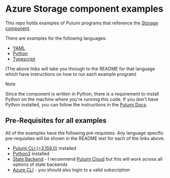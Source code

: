 # Azure Storage component examples

This repo holds examples of Pulumi programs that reference the [Storage component](https://github.com/pierskarsenbarg/storage).

There are examples for the following languages:

* [YAML](./yaml/README.md)
* [Python](./python/README.md)
* [Typescript](./typescript/README.md)

(The above links will take you through to the README for that language which have instructions on how to run each example program)

> [!NOTE]
> Since the component is written in Python, there is a requirement to install Python on the machine where you're running this code. If you don't have Python installed, you can follow the instructions in the [Pulumi Docs](https://www.pulumi.com/docs/iac/languages-sdks/python/). 

## Pre-Requisites for all examples

All of the examples have the following pre-requistes. Any language specific pre-requisites will be shown in the README text for each of the links above.

* [Pulumi CLI (>3.159.0)](https://www.pulumi.com/docs/iac/download-install/) installed
* [Python3](https://www.pulumi.com/docs/iac/languages-sdks/python/) installed
* [State Backend](https://www.pulumi.com/docs/iac/concepts/state-and-backends/) - I recommend [Pulumi Cloud](https://app.pulumi.com) but this will work across all options of state backends
* [Azure CLI](https://learn.microsoft.com/en-us/cli/azure/install-azure-cli) - you should also login to a valid subscription
